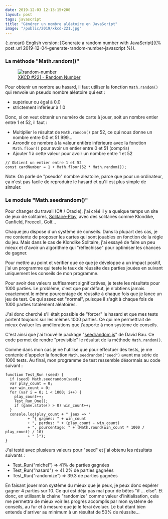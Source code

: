 ```yaml
---
date: 2019-12-03 12:13:15+200
layout: post
tags: javascript
title: "Générer un nombre aléatoire en JavaScript"
image: "/public/2019/xkcd-221.jpg"
---
```


{:.encart}
English version: [Generate a random number with JavaScript]({% post_url 2019-12-04-generate-random-number-javascript %}).

### La méthode "Math.random()"

<figure>
  <img src="{{ page.image }}" alt="random-number" />
  <figcaption>
    <a href="https://xkcd.com/221/">XKCD #221 - Random Number</a>
  </figcaption>
</figure>

Pour obtenir un nombre au hasard, il faut utiliser la fonction `Math.random()`
qui renvoie un pseudo nombre aléatoire qui est :

* supérieur ou égal à 0.0
* strictement inférieur à 1.0

Donc, si on veut obtenir un numéro de carte à jouer, soit un nombre entier entre
1 et 52, il faut :

* Multiplier le résultat de `Math.random()` par 52, ce qui nous donne un nombre
entre 0.0 et 51.999...
* Arrondir ce nombre à la valeur entière inférieure avec la fonction
`Math.floor()` pour avoir un entier entre 0 et 51 (compris)
* Ajouter 1 à cette valeur pour avoir un nombre entre 1 et 52

```
// Obtient un entier entre 1 et 52
const cardNumber = 1 + Math.floor(52 * Math.random());
```

Note: On parle de "pseudo" nombre aléatoire, parce que pour un ordinateur, ça
n'est pas facile de reproduire le hasard et qu'il est plus simple de simuler.


### Le module "Math.seedrandom()"

Pour changer du travail (C# / Oracle), j'ai créé il y a quelque temps un site de
jeux de solitaires, [Solitaire-Play](https://www.solitaire-play.com/), avec des
solitaires comme Klondike, Canfield, Freecell, Golf...

Chaque jeu dispose d'un système de conseils. Dans la plupart des cas, je me
contente de proposer les cartes qui sont jouables en fonction de la règle du
jeu. Mais dans le cas de Klondike Solitaire, j'ai essayé de faire un peu mieux
et d'avoir un algorithme qui "réflechisse" pour optimiser les chances de gagner.

Pour mettre au point et vérifier que ce que je développe a un impact positif,
j'ai un programme qui teste le taux de réussite des parties jouées en suivant
uniquement les conseils de mon programme.

Pour avoir des valeurs suffisament significatives, je teste les résultats pour
1000 parties. Le problème, c'est que par défaut, je n'obtiens jamais exactement
le même pourcentage de réussite à chaque fois que je lance un jeu de test. Ce
qui assez est "normal", puisque il s'agit à chaque fois de 1000 parties
totalement aléatoires.

J'ai donc cherché s'il était possible de "forcer" le hasard et que mes tests
portent toujours sur les mêmes 1000 parties. Ce qui me permettrait de mieux
évaluer les améliorations que j'apporte à mon système de conseils.

C'est ainsi que j'ai trouvé le package "[seedrandom.js](https://github.com/davidbau/seedrandom)"
de David Bau. Ce code permet de rendre "prévisible" le résultat de la méthode
`Math.random()`.

Comme dans mon cas je ne l'utilise que pour effectuer des tests, je me contente
d'appeler la fonction `Math.seedrandom("seed")` avant ma série de 1000 tests. Au
final, mon programme de test ressemble désormais au code suivant :

```
function Test_Run (seed) {
  if (seed) Math.seedrandom(seed);
  var play_count = 0;
  var win_count = 0;
  for (var i = 0; i < 1000; i++) {
    play_count++;
    Test_Run_One();
    if (game.state() > 0) win_count++;
  }
  console.log(play_count + " jeux => "
          + "{ gagnés: " + win_count
          + ", perdus: " + (play_count - win_count)
          + ", pourcentage: " + (Math.round(win_count * 1000 / play_count) / 10)
          + " }");
}
```

J'ai testé avec plusieurs valeurs pour "seed" et j'ai obtenu les résultats
suivants :

* Test_Run("michel") => 41% de parties gagnées
* Test_Run("hasard") => 41.2% de parties gagnées
* Test_Run("randomize") => 39.3 de parties gagnées

En faisant jouer mon système du mieux que je peux, je peux donc espérer gagner
4 parties sur 10. Ce qui est déjà pas mal pour de bêtes "if ... else". Et donc,
en utilisant la chaine "randomize" comme valeur d'initialisation, cela me
permettra de mieux voir les progrès accomplis par mon système de conseils, au
fur et à mesure que je le ferai évoluer. Le but étant bien entendu d'arriver au
minimum à un résultat de 50% de réussite...
